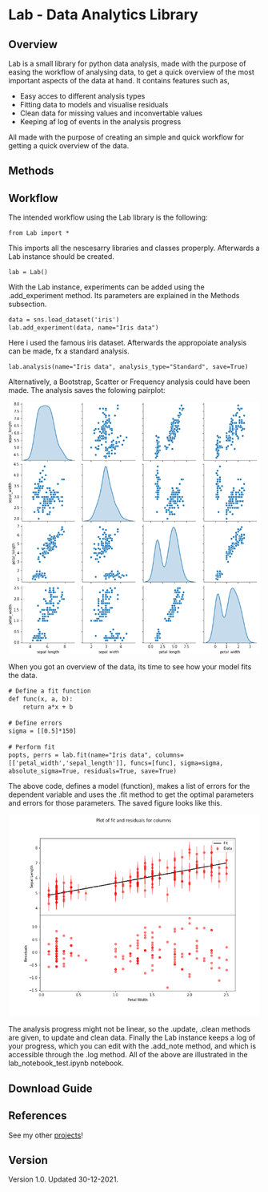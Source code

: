 # Lab - Data Analytics Library

## Overview
Lab is a small library for python data analysis, made with the purpose of easing
the workflow of analysing data, to get a quick overview of the most important aspects of the data at hand.
It contains features such as,

 - Easy acces to different analysis types
 - Fitting data to models and visualise residuals
 - Clean data for missing values and inconvertable values
 - Keeping af log of events in the analysis progress

All made with the purpose of creating an simple and quick workflow for getting a quick overview of the data.

## Methods

## Workflow
The intended workflow using the Lab library is the following:

```
from Lab import *
```
  
This imports all the nescesarry libraries and classes properply.
Afterwards a Lab instance should be created.

```
lab = Lab()
```

With the Lab instance, experiments can be added using the .add_experiment method. Its parameters are explained in the Methods subsection.

```
data = sns.load_dataset('iris')
lab.add_experiment(data, name="Iris data")
```

Here i used the famous iris dataset. Afterwards the appropoiate analysis can be made, fx a standard analysis.

```
lab.analysis(name="Iris data", analysis_type="Standard", save=True)
```

Alternatively, a Bootstrap, Scatter or Frequency analysis could have been made. The analysis saves the folowing pairplot:

![](/Pairplot_Iris_data.png)

When you got an overview of the data, its time to see how your model fits the data.

```
# Define a fit function
def func(x, a, b):
    return a*x + b

# Define errors
sigma = [[0.5]*150]

# Perform fit
popts, perrs = lab.fit(name="Iris data", columns=[['petal_width','sepal_length']], funcs=[func], sigma=sigma, absolute_sigma=True, residuals=True, save=True)
```

The above code, defines a model (function), makes a list of errors for the dependent variable and uses the .fit method to get the optimal parameters
and errors for those parameters. The saved figure looks like this.

![](/Fit_petal_width_sepal_length.png)

The analysis progress might not be linear, so the .update, .clean methods are given, to update and clean data.
Finally the Lab instance keeps a log of your progress, which you can edit with the .add_note method, and
which is accessible through the .log method.
All of the above are illustrated in the lab_notebook_test.ipynb notebook.

## Download Guide

## References
See my other [projects](https://fred465f.github.io/Data_Analytics_Portfolio/)!

## Version
Version 1.0. Updated 30-12-2021.
